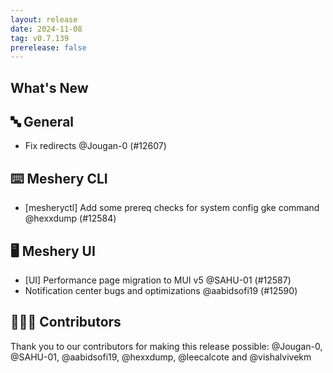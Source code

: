 ```yaml
---
layout: release
date: 2024-11-08
tag: v0.7.139
prerelease: false
---
```


## What's New

## 🔤 General

- Fix redirects @Jougan-0 (#12607)

## ⌨️ Meshery CLI

- [mesheryctl] Add some prereq checks for system config gke command @hexxdump (#12584)

## 🖥 Meshery UI

- [UI] Performance page migration to MUI v5 @SAHU-01 (#12587)
- Notification center bugs and optimizations @aabidsofi19 (#12590)

## 👨🏽‍💻 Contributors

Thank you to our contributors for making this release possible:
@Jougan-0, @SAHU-01, @aabidsofi19, @hexxdump, @leecalcote and @vishalvivekm
